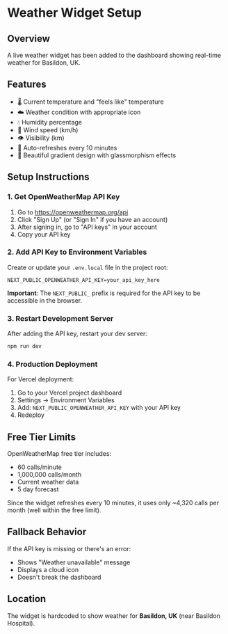 # Weather Widget Setup

## Overview
A live weather widget has been added to the dashboard showing real-time weather for Basildon, UK.

## Features
- 🌡️ Current temperature and "feels like" temperature
- ☁️ Weather condition with appropriate icon
- 💧 Humidity percentage
- 💨 Wind speed (km/h)
- 👁️ Visibility (km)
- 🔄 Auto-refreshes every 10 minutes
- 🎨 Beautiful gradient design with glassmorphism effects

## Setup Instructions

### 1. Get OpenWeatherMap API Key
1. Go to https://openweathermap.org/api
2. Click "Sign Up" (or "Sign In" if you have an account)
3. After signing in, go to "API keys" in your account
4. Copy your API key

### 2. Add API Key to Environment Variables

Create or update your `.env.local` file in the project root:

```env
NEXT_PUBLIC_OPENWEATHER_API_KEY=your_api_key_here
```

**Important**: The `NEXT_PUBLIC_` prefix is required for the API key to be accessible in the browser.

### 3. Restart Development Server

After adding the API key, restart your dev server:
```bash
npm run dev
```

### 4. Production Deployment

For Vercel deployment:
1. Go to your Vercel project dashboard
2. Settings → Environment Variables
3. Add: `NEXT_PUBLIC_OPENWEATHER_API_KEY` with your API key
4. Redeploy

## Free Tier Limits
OpenWeatherMap free tier includes:
- 60 calls/minute
- 1,000,000 calls/month
- Current weather data
- 5 day forecast

Since the widget refreshes every 10 minutes, it uses only ~4,320 calls per month (well within the free limit).

## Fallback Behavior
If the API key is missing or there's an error:
- Shows "Weather unavailable" message
- Displays a cloud icon
- Doesn't break the dashboard

## Location
The widget is hardcoded to show weather for **Basildon, UK** (near Basildon Hospital).

